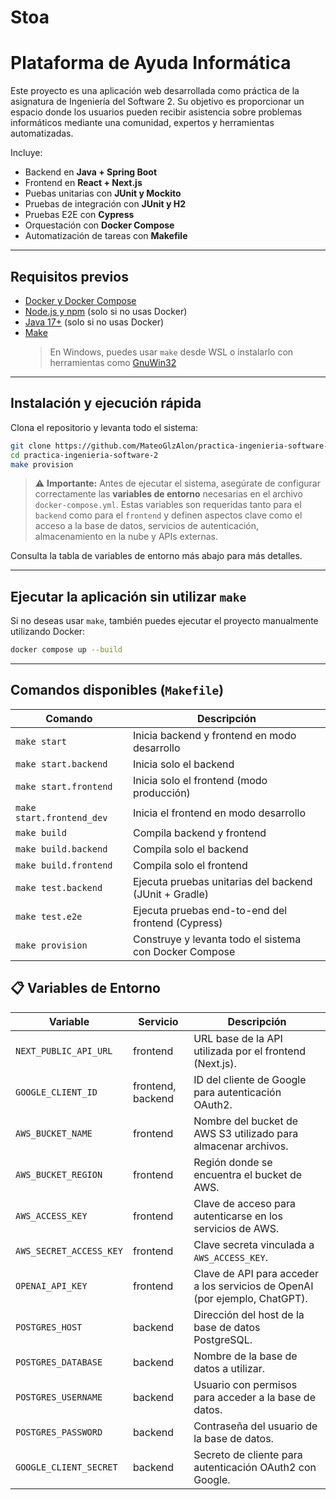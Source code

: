 # Stoa
# Plataforma de Ayuda Informática

Este proyecto es una aplicación web desarrollada como práctica de la asignatura de Ingeniería del Software 2. Su objetivo es proporcionar un espacio donde los usuarios pueden recibir asistencia sobre problemas informáticos mediante una comunidad, expertos y herramientas automatizadas.

Incluye:

- Backend en **Java + Spring Boot**
- Frontend en **React + Next.js** 
- Puebas unitarias con **JUnit y Mockito**
- Pruebas de integración con **JUnit y H2**
- Pruebas E2E con **Cypress**
- Orquestación con **Docker Compose**
- Automatización de tareas con **Makefile**

---

## Requisitos previos

- [Docker y Docker Compose](https://docs.docker.com/)
- [Node.js y npm](https://nodejs.org/) (solo si no usas Docker)
- [Java 17+](https://adoptium.net/) (solo si no usas Docker)
- [Make](https://www.gnu.org/software/make/)  
  > En Windows, puedes usar `make` desde WSL o instalarlo con herramientas como [GnuWin32](http://gnuwin32.sourceforge.net/packages/make.htm)

---

## Instalación y ejecución rápida

Clona el repositorio y levanta todo el sistema:

```bash
git clone https://github.com/MateoGlzAlon/practica-ingenieria-software-2.git
cd practica-ingenieria-software-2
make provision
````

> ⚠️ **Importante:** Antes de ejecutar el sistema, asegúrate de configurar correctamente las **variables de entorno** necesarias en el archivo `docker-compose.yml`.
> Estas variables son requeridas tanto para el `backend` como para el `frontend` y definen aspectos clave como el acceso a la base de datos, servicios de autenticación, almacenamiento en la nube y APIs externas.

Consulta la tabla de variables de entorno más abajo para más detalles.


---

## Ejecutar la aplicación sin utilizar `make`

Si no deseas usar `make`, también puedes ejecutar el proyecto manualmente utilizando Docker:

```bash
docker compose up --build
```

---

## Comandos disponibles (`Makefile`)

| Comando                  | Descripción                                              |
|--------------------------|----------------------------------------------------------|
| `make start`             | Inicia backend y frontend en modo desarrollo             |
| `make start.backend`     | Inicia solo el backend                                   |
| `make start.frontend`    | Inicia solo el frontend (modo producción)                |
| `make start.frontend_dev`| Inicia el frontend en modo desarrollo                    |
| `make build`             | Compila backend y frontend                               |
| `make build.backend`     | Compila solo el backend                                  |
| `make build.frontend`    | Compila solo el frontend                                 |
| `make test.backend`      | Ejecuta pruebas unitarias del backend (JUnit + Gradle)   |
| `make test.e2e`          | Ejecuta pruebas end-to-end del frontend (Cypress)        |
| `make provision`         | Construye y levanta todo el sistema con Docker Compose   |


## 📋 Variables de Entorno

| Variable                | Servicio          | Descripción                                                                 |
| ----------------------- | ----------------- | --------------------------------------------------------------------------- |
| `NEXT_PUBLIC_API_URL`   | frontend          | URL base de la API utilizada por el frontend (Next.js).                     |
| `GOOGLE_CLIENT_ID`      | frontend, backend | ID del cliente de Google para autenticación OAuth2.                         |
| `AWS_BUCKET_NAME`       | frontend          | Nombre del bucket de AWS S3 utilizado para almacenar archivos.              |
| `AWS_BUCKET_REGION`     | frontend          | Región donde se encuentra el bucket de AWS.                                 |
| `AWS_ACCESS_KEY`        | frontend          | Clave de acceso para autenticarse en los servicios de AWS.                  |
| `AWS_SECRET_ACCESS_KEY` | frontend          | Clave secreta vinculada a `AWS_ACCESS_KEY`.                                 |
| `OPENAI_API_KEY`        | frontend          | Clave de API para acceder a los servicios de OpenAI (por ejemplo, ChatGPT). |
| `POSTGRES_HOST`         | backend           | Dirección del host de la base de datos PostgreSQL.                          |
| `POSTGRES_DATABASE`     | backend           | Nombre de la base de datos a utilizar.                                      |
| `POSTGRES_USERNAME`     | backend           | Usuario con permisos para acceder a la base de datos.                       |
| `POSTGRES_PASSWORD`     | backend           | Contraseña del usuario de la base de datos.                                 |
| `GOOGLE_CLIENT_SECRET`  | backend           | Secreto de cliente para autenticación OAuth2 con Google.                    |
